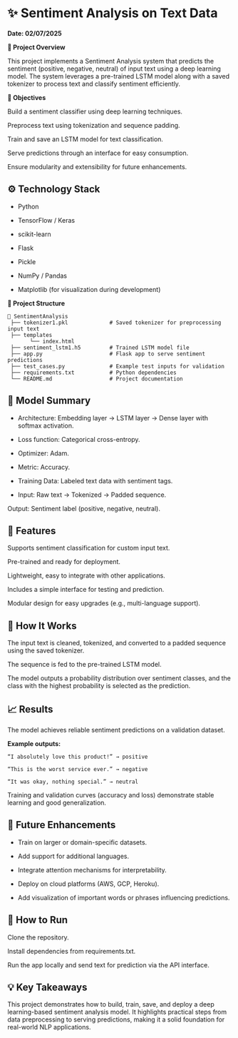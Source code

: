 # ✨ Sentiment Analysis on Text Data

**Date: 02/07/2025**

**📌 Project Overview**

This project implements a Sentiment Analysis system that predicts the sentiment (positive, negative, neutral) of input text using a deep learning model. The system leverages a pre-trained LSTM model along with a saved tokenizer to process text and classify sentiment efficiently.

**🎯 Objectives**

Build a sentiment classifier using deep learning techniques.

Preprocess text using tokenization and sequence padding.

Train and save an LSTM model for text classification.

Serve predictions through an interface for easy consumption.

Ensure modularity and extensibility for future enhancements.

## ⚙ Technology Stack

- Python

- TensorFlow / Keras

- scikit-learn

- Flask

- Pickle

- NumPy / Pandas

- Matplotlib (for visualization during development)

**📂 Project Structure**
```
📂 SentimentAnalysis
 ├── tokenizer1.pkl             # Saved tokenizer for preprocessing input text
 ├── templates
       └── index.html
 ├── sentiment_lstm1.h5         # Trained LSTM model file
 ├── app.py                     # Flask app to serve sentiment predictions
 ├── test_cases.py              # Example test inputs for validation
 ├── requirements.txt           # Python dependencies
 └── README.md                  # Project documentation
```
## 🧠 Model Summary

- Architecture: Embedding layer → LSTM layer → Dense layer with softmax activation.

- Loss function: Categorical cross-entropy.

- Optimizer: Adam.

- Metric: Accuracy.

- Training Data: Labeled text data with sentiment tags.

- Input: Raw text → Tokenized → Padded sequence.

Output: Sentiment label (positive, negative, neutral).

## 🎨 Features

Supports sentiment classification for custom input text.

Pre-trained and ready for deployment.

Lightweight, easy to integrate with other applications.

Includes a simple interface for testing and prediction.

Modular design for easy upgrades (e.g., multi-language support).

## 📝 How It Works

The input text is cleaned, tokenized, and converted to a padded sequence using the saved tokenizer.

The sequence is fed to the pre-trained LSTM model.

The model outputs a probability distribution over sentiment classes, and the class with the highest probability is selected as the prediction.

## 📈 Results

The model achieves reliable sentiment predictions on a validation dataset.

**Example outputs:**
```
“I absolutely love this product!” → positive

“This is the worst service ever.” → negative

“It was okay, nothing special.” → neutral
```
Training and validation curves (accuracy and loss) demonstrate stable learning and good generalization.

## 🚀 Future Enhancements

- Train on larger or domain-specific datasets.

- Add support for additional languages.

- Integrate attention mechanisms for interpretability.

- Deploy on cloud platforms (AWS, GCP, Heroku).

- Add visualization of important words or phrases influencing predictions.

## 📌 How to Run

Clone the repository.

Install dependencies from requirements.txt.

Run the app locally and send text for prediction via the API interface.

## 💡 Key Takeaways

This project demonstrates how to build, train, save, and deploy a deep learning-based sentiment analysis model. It highlights practical steps from data preprocessing to serving predictions, making it a solid foundation for real-world NLP applications.
